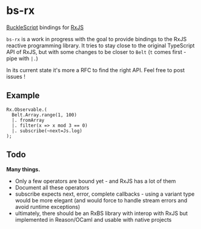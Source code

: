 # bs-rx

[BuckleScript](https://github.com/bucklescript/bucklescript) bindings for [RxJS](https://github.com/ReactiveX/rxjs)

`bs-rx` is a work in progress with the goal to provide bindings to the RxJS reactive programming library. It tries to stay close to the original TypeScript API of RxJS, but with some changes to be closer to `Belt` (`t` comes first - pipe with `|.`)

In its current state it's more a RFC to find the right API. Feel free to post issues !

## Example

```reason
Rx.Observable.(
  Belt.Array.range(1, 100)
  |. fromArray
  |. filter(x => x mod 3 == 0)
  |. subscribe(~next=Js.log)
);
```

## Todo

**Many things.**

- Only a few operators are bound yet - and RxJS has a lot of them
- Document all these operators
- subscribe expects next, error, complete callbacks - using a variant type would be more elegant (and would force to handle stream errors and avoid runtime exceptions)
- ultimately, there should be an RxBS library with interop with RxJS but implemented in Reason/OCaml and usable with native projects
